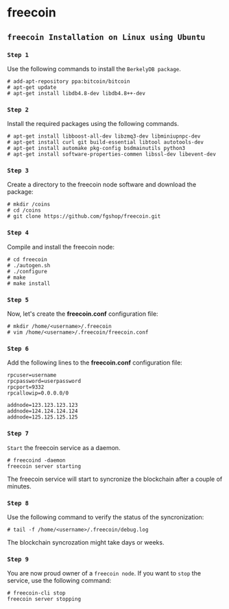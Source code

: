 # freecoin

## `freecoin Installation on Linux using Ubuntu`
### `Step 1`
Use the following commands to install the `BerkelyDB package`.
```
# add-apt-repository ppa:bitcoin/bitcoin
# apt-get update
# apt-get install libdb4.8-dev libdb4.8++-dev
```

### `Step 2`
Install the required packages using the following commands.
```
# apt-get install libboost-all-dev libzmq3-dev libminiupnpc-dev
# apt-get install curl git build-essential libtool autotools-dev
# apt-get install automake pkg-config bsdmainutils python3
# apt-get install software-properties-commen libssl-dev libevent-dev
```

### `Step 3`
Create a directory to the freecoin node software and download the package:
```
# mkdir /coins
# cd /coins
# git clone https://github.com/fgshop/freecoin.git
```

### `Step 4`
Compile and install the freecoin node:
```
# cd freecoin
# ./autogen.sh
# ./configure
# make
# make install
```

### `Step 5`
Now, let's create the **freecoin.conf** configuration file:
```
# mkdir /home/<username>/.freecoin
# vim /home/<username>/.freecoin/freecoin.conf
```

### `Step 6`
Add the following lines to the **freecoin.conf** configuration file:
```
rpcuser=username
rpcpassword=userpassword
rpcport=9332
rpcallowip=0.0.0.0/0

addnode=123.123.123.123
addnode=124.124.124.124
addnode=125.125.125.125
```

### `Step 7`
`Start` the freecoin service as a daemon.
```
# freecoind -daemon
freecoin server starting
```
The freecoin service will start to syncronize the blockchain after a couple of minutes.

### `Step 8`
Use the following command to verify the status of the syncronization:
```
# tail -f /home/<username>/.freecoin/debug.log
```
The blockchain syncrozation might take days or weeks.

### `Step 9`
You are now proud owner of a `freecoin node`. If you want to `stop` the service, use the following command:
```
# freecoin-cli stop
freecoin server stopping
```